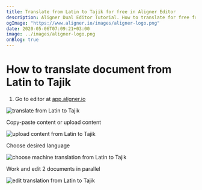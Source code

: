 ```yaml
---
title: Translate from Latin to Tajik for free in Aligner Editor
description: Aligner Dual Editor Tutorial. How to translate for free from Latin to Tajik. Aligner is multilingual document management platform. 
ogImage: "https://www.aligner.io/images/aligner-logo.png"
date: 2020-05-06T07:09:21+03:00
image: ../images/aligner-logo.png
onBlog: true
---
```


# How to translate document from Latin to Tajik

1. Go to editor at [app.aligner.io](https://app.aligner.io "Aligner App web page")

![translate from Latin to Tajik](../aligner-blank-editor.png "translate from Latin to Tajik")

Copy-paste content or upload content

![upload content from Latin to Tajik](../aligner-uploaded-document.png "upload content from Latin to Tajik")

Choose desired language

![choose machine translation from Latin to Tajik](../aligner-language-dropdown.png "choose machine translation from Latin to Tajik")

Work and edit 2 documents in parallel

![edit translation from Latin to Tajik](../aligner-double-sitded-editor.png "edit translation from Latin to Tajik")

